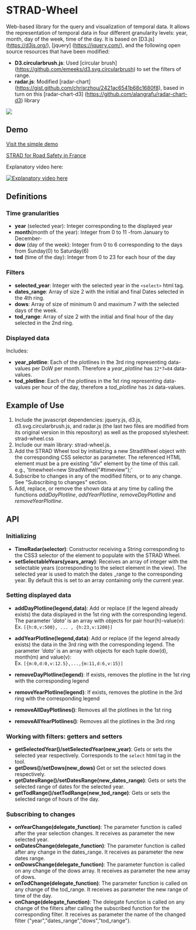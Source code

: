 # STRAD-Wheel
Web-based library for the query and visualization of temporal data. It allows the representation of temporal data in four different granularity levels: year, month, day of the week, time of the day.
It is based on [D3.js] (https://d3js.org/), [jquery] (https://jquery.com/), and the following open source resources that have been modified:
- **D3.circularbrush.js**: Used [circular brush] (https://github.com/emeeks/d3.svg.circularbrush) to set the filters of range.
- **radar.js**: Modified [radar-chart] (https://gist.github.com/chrisrzhou/2421ac6541b68c1680f8), based in turn on this [radar-chart-d3] (https://github.com/alangrafu/radar-chart-d3) library

<img src="https://github.com/cxnvcarol/STRAD-Wheel/blob/master/examples/usage_example/static/images/strad-wheel-des.jpg">

## Demo
[Visit the simple demo](https://cxnvcarol.github.io/STRAD-Wheel/)

[STRAD for Road Safety in France](http://strad.cs.uni-kl.de:3000)

Explanatory video here:

[![Explanatory video here](http://img.youtube.com/vi/e-879Mm4WKo/0.jpg)](https://youtu.be/e-879Mm4WKo)



## Definitions
### Time granularities
- **year** (selected year):  Integer corresponding to the displayed year
- **month**(month of the year): Integer from 0 to 11 -from January to December-
- **dow** (day of the week): Integer from 0 to 6 corresponding to the days from Sunday(0) to Saturday(6)
- **tod** (time of the day): Integer from 0 to 23 for each hour of the day

### Filters
- **selected_year**: Integer with the selected year in the `<select>` html tag.
- **dates_range**: Array of size 2 with the initial and final Dates selected in the 4th ring.
- **dows**: Array of size of minimum 0 and maximum 7 with the selected days of the week.
- **tod_range**: Array of size 2 with the initial and final hour of the day selected in the 2nd ring.

### Displayed data
Includes:
- **year_plotline**: Each of the plotlines in the 3rd ring representing data-values per DoW per month. Therefore a *year_plotline* has `12*7=84` data-values.
- **tod_plotline**: Each of the plotlines in the 1st ring representing data-values per hour of the day, therefore a *tod_plotline* has `24` data-values.


## Example of Use

1. Include the javascript dependencies: jquery.js, d3.js, d3.svg.circularbrush.js, and radar.js (the last two files are modified from its original version in this repository) as well as the proposed stylesheet: strad-wheel.css
2. Include our main library: strad-wheel.js.
3. Add the STRAD Wheel tool by initializing a new StradWheel object with the corresponding CSS selector as parameter. The referenced HTML element must be a pre existing "div" element by the time of this call. e.g., 'timewheel=new StradWheel("#timeview");'
4. Subscribe to changes in any of the modified filters, or to any change. See "Subscribing to changes" section.
5. Add, replace, or remove the shown data at any time by calling the functions *addDayPlotline*, *addYearPlotline*, *removeDayPlotline* and *removeYearPlotline*. 

## API
### Initializing
- **TimeRadar(selector)**: Constructor receiving a String corresponding to the CSS3 selector of the element to populate with the STRAD Wheel.
- **setSelectableYears(years_array)**: Receives an array of integer with the selectable years (corresponding to the select element in the view). The selected year is used to match the dates
_range to the corresponding year. By default this is set to an array containing only the current year.

### Setting displayed data
- **addDayPlotline(legend,data)**: Add or replace (if the legend already exists) the data displayed in the 1st ring with the corresponding legend. The parameter *'data'* is an array with objects for pair hour(h)-value(v):   
  Ex. `[{h:0,v:500}, ... , {h:23,v:1200}]`
- **addYearPlotline(legend,data)**: Add or replace (if the legend already exists) the data in the 3rd ring with the corresponding legend. The parameter *'data'* is an array with objects for each tuple dow(d), month(m) and value(v):   
  Ex. `[{m:0,d:0,v:12.5},...,{m:11,d:6,v:15}]`

- **removeDayPlotline(legend)**: If exists, removes the plotline in the 1st ring with the corresponding legend
- **removeYearPlotline(legend)**: If exists, removes the plotline in the 3rd ring with the corresponding legend
- **removeAllDayPlotlines()**: Removes all the plotlines in the 1st ring
- **removeAllYearPlotlines()**: Removes all the plotlines in the 3rd ring

### Working with filters: getters and setters
- **getSelectedYear()/setSelectedYear(new_year)**: Gets or sets the selected year respectively. Corresponds to the `select` html tag in the tool.
- **getDows()/setDows(new_dows)** Get or set the selected dows respectively. 
- **getDatesRange()/setDatesRange(new_dates_range)**: Gets or sets the selected range of dates for the selected year. 
- **getTodRange()/setTodRange(new_tod_range)**: Gets or sets the selected range of hours of the day. 

### Subscribing to changes
* **onYearChange(delegate_function)**: The parameter function is called after the year selection changes. It receives as parameter the new selected year.
* **onDatesChange(delegate_function)**: The parameter function is called after any change in the dates_range. It receives as parameter the new dates range.
* **onDowsChange(delegate_function)**: The parameter function is called on any change of the dows array. It receives as parameter the new array of dows.
* **onTodChange(delegate_function)**: The parameter function is called on any change of the tod_range.  It receives as parameter the new range of time of the day.
* **onChange(delegate_function)**: The delegate function is called on any change of the filters after calling the subscribed function for the corresponding filter. It receives as parameter the name of the changed filter ("year","dates_range","dows","tod_range").
